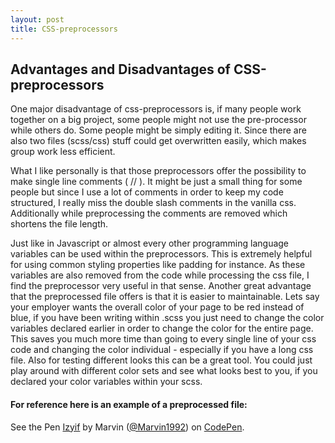 ```yaml
---
layout: post
title: CSS-preprocessors
---
```


## Advantages and Disadvantages of CSS-preprocessors

<p>One major disadvantage of css-preprocessors is, if many people work together on a big project, some people might not use the pre-processor while others do. Some people might be simply editing it. Since there are also two files (scss/css) stuff could get overwritten easily, which makes group work less efficient.</p>

<p>What I like personally is that those preprocessors offer the possibility to make single line comments ( // ). It might be just a small thing for some people but since I use a lot of comments in order to keep my code structured, I really miss the double slash comments in the vanilla css. Additionally while preprocessing the comments are removed which shortens the file length.
</p>

<p>Just like in Javascript or almost every other programming language variables can be used within the preprocessors. This is extremely helpful for using common styling properties like padding for instance. As these variables are also removed from the code while processing the css file, I find the preprocessor very useful in that sense. Another great advantage that the preprocessed file offers is that it is easier to maintainable. Lets say your employer wants the overall color of your page to be red instead of blue, if you have been writing within .scss you just need to change the color variables declared earlier in order to change the color for the entire page. This saves you much more time than going to every single line of your css code and changing the color individual - especially if you have a long css file. Also for testing different looks this can be a great tool. You could just play around with different color sets and see what looks best to you, if you declared your color variables within your scss.</p>

#### For reference here is an example of a preprocessed file:

<p data-height="567" data-theme-id="0" data-slug-hash="Izyif" data-default-tab="result" data-user="Marvin1992" class='codepen'>See the Pen <a href='http://codepen.io/Marvin1992/pen/Izyif/'>Izyif</a> by Marvin (<a href='http://codepen.io/Marvin1992'>@Marvin1992</a>) on <a href='http://codepen.io'>CodePen</a>.</p>
<script async src="//codepen.io/assets/embed/ei.js"></script>
